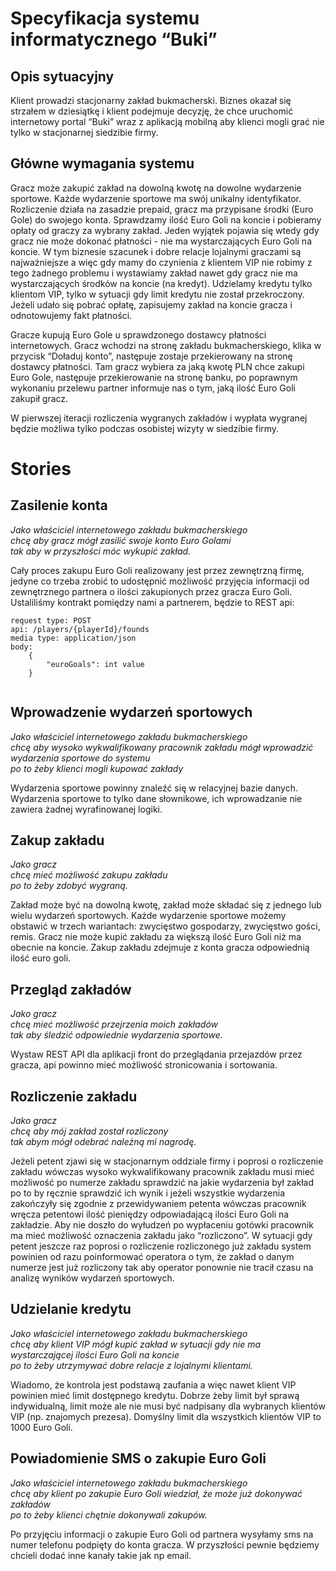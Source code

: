 Specyfikacja systemu informatycznego “Buki”
===========================================

Opis sytuacyjny
---------------

Klient prowadzi stacjonarny zakład bukmacherski. Biznes okazał się strzałem w dziesiątkę i klient podejmuje decyzję, że chce uruchomić internetowy portal “Buki” wraz z aplikacją mobilną aby klienci mogli grać nie tylko w stacjonarnej siedzibie firmy.

Główne wymagania systemu
------------------------

Gracz może zakupić zakład na dowolną kwotę na dowolne wydarzenie sportowe. Każde wydarzenie sportowe ma swój unikalny identyfikator.
Rozliczenie działa na zasadzie prepaid, gracz ma przypisane środki (Euro Gole)  do swojego konta. Sprawdzamy ilość Euro Goli na koncie i pobieramy opłaty od graczy za wybrany zakład. Jeden wyjątek pojawia się wtedy gdy gracz nie może dokonać płatności - nie ma wystarczających Euro Goli na koncie. W tym biznesie szacunek i dobre relacje lojalnymi graczami są najważniejsze a więc gdy mamy do czynienia z klientem VIP nie robimy z tego żadnego problemu i wystawiamy zakład nawet gdy gracz nie ma wystarczających środków na koncie (na kredyt). Udzielamy kredytu tylko klientom VIP, tylko w sytuacji gdy limit kredytu nie został przekroczony. Jeżeli udało się pobrać opłatę, zapisujemy zakład na koncie gracza i odnotowujemy fakt płatności.

Gracze kupują Euro Gole u sprawdzonego dostawcy płatności internetowych. Gracz wchodzi na stronę zakładu bukmacherskiego, klika w przycisk “Doładuj konto”, następuje zostaje przekierowany na stronę dostawcy płatności. Tam gracz wybiera za jaką kwotę PLN chce zakupi Euro Gole, następuje przekierowanie na stronę banku, po poprawnym wykonaniu przelewu partner informuje nas o tym, jaką ilość Euro Goli zakupił gracz.

W pierwszej iteracji rozliczenia wygranych zakładów i wypłata wygranej będzie możliwa tylko podczas osobistej wizyty w siedzibie firmy.


Stories
=======

Zasilenie konta
---------------

_Jako właściciel internetowego zakładu bukmacherskiego_ <br />
_chcę aby gracz mógł zasilić swoje konto Euro Golami_ <br />
_tak aby w przyszłości móc wykupić zakład._ <br />

Cały proces zakupu Euro Goli realizowany jest przez zewnętrzną firmę, jedyne co trzeba zrobić to udostępnić możliwość przyjęcia informacji od zewnętrznego partnera o ilości zakupionych przez gracza Euro Goli.
Ustaliliśmy kontrakt pomiędzy nami a partnerem, będzie to REST api:
```
request type: POST
api: /players/{playerId}/founds
media type: application/json
body: 
    {
        "euroGoals": int value
    }
 
```

Wprowadzenie wydarzeń sportowych
--------------------------------

_Jako właściciel internetowego zakładu bukmacherskiego_ <br />
_chcę aby wysoko wykwalifikowany pracownik zakładu mógł wprowadzić wydarzenia sportowe do systemu_ <br />
_po to żeby klienci mogli kupować zakłady_ <br />

Wydarzenia sportowe powinny znaleźć się w relacyjnej bazie danych. Wydarzenia sportowe to tylko dane słownikowe, ich wprowadzanie nie zawiera żadnej wyrafinowanej logiki.  

Zakup zakładu
-------------

_Jako gracz_ <br />
_chcę mieć możliwość zakupu zakładu_ <br />
_po to żeby zdobyć wygraną._ <br />

Zakład może być na dowolną kwotę, zakład może składać się z jednego lub wielu wydarzeń sportowych. Każde wydarzenie sportowe możemy obstawić w trzech wariantach: zwycięstwo gospodarzy, zwycięstwo gości, remis. Gracz nie może kupić zakładu za większą ilość Euro Goli niż ma obecnie na koncie.
Zakup zakładu zdejmuje z konta gracza odpowiednią ilość euro goli.

Przegląd zakładów
-----------------

_Jako gracz_ <br />
_chcę mieć możliwość przejrzenia moich zakładów_ <br />
_tak aby śledzić odpowiednie wydarzenia sportowe._ <br />

Wystaw REST API dla aplikacji front do przeglądania przejazdów przez gracza, api powinno mieć możliwość stronicowania i sortowania.

Rozliczenie zakładu
-------------------

_Jako gracz_ <br />
_chcę aby mój zakład został rozliczony_ <br />
_tak abym mógł odebrać należną mi nagrodę._ <br />

Jeżeli petent zjawi się w stacjonarnym oddziale firmy i poprosi o rozliczenie zakładu wówczas wysoko wykwalifikowany pracownik zakładu musi mieć możliwość po numerze zakładu sprawdzić na jakie wydarzenia był zakład po to by ręcznie sprawdzić ich wynik i jeżeli wszystkie wydarzenia zakończyły się zgodnie z przewidywaniem petenta wówczas pracownik wręcza petentowi ilość pieniędzy odpowiadającą ilości Euro Goli na zakładzie. 
Aby nie doszło do wyłudzeń po wypłaceniu gotówki pracownik ma mieć możliwość oznaczenia zakładu jako “rozliczono”.  W sytuacji gdy petent jeszcze raz poprosi o rozliczenie rozliczonego już zakładu system powinien od razu poinformować operatora o tym, że zakład o danym numerze jest już rozliczony tak aby operator ponownie nie tracił czasu na analizę wyników wydarzeń sportowych.

Udzielanie kredytu
------------------

_Jako właściciel internetowego zakładu bukmacherskiego_ <br />
_chcę aby klient VIP mógł kupić zakład w sytuacji gdy nie ma wystarczającej ilości Euro Goli na koncie_ <br />
_po to żeby utrzymywać dobre relacje z lojalnymi klientami._ <br />

Wiadomo, że kontrola jest podstawą zaufania a więc nawet klient VIP powinien mieć limit dostępnego kredytu. Dobrze żeby limit był sprawą indywidualną, limit może ale nie musi być nadpisany dla wybranych klientów VIP (np. znajomych prezesa). Domyślny limit dla wszystkich klientów VIP to 1000 Euro Goli.

Powiadomienie SMS o zakupie Euro Goli
-------------------------------------

_Jako właściciel internetowego zakładu bukmacherskiego_ <br />
_chcę aby klient po zakupie Euro Goli wiedział, że może już dokonywać zakładów_ <br />
_po to żeby klienci chętnie dokonywali zakupów._ <br />

Po przyjęciu informacji o zakupie Euro Goli od partnera wysyłamy sms na numer telefonu podpięty do konta gracza. W przyszłości pewnie będziemy chcieli dodać inne kanały takie jak np email.
